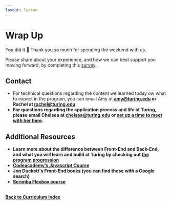 ```yaml
---
layout: lesson
---
```


# Wrap Up

You did it 🎉 Thank you so much for spending the weekend with us. 

Please share about your experience, and how we can best support you moving forward, by completing this [survey](https://docs.google.com/forms/d/1WgNaki1iuVMXUj8KhWdbxcFpg4V4zyViU_fZu7p0G10/edit).

## Contact

- For technical questions regarding the content we learned today ow what to expect in the program, you can email Amy at <strong>amy@turing.edu<strong> or Rachel at <strong>rachel@turing.edu<strong>
- For questions regarding the application process and life at Turing, please email Chelsea at <strong>chelsea@turing.edu</strong> or <a target="blank" href="https://go.oncehub.com/ChelseaTuring" >set up a time to meet with her here</a>.

## Additional Resources

- Learn more about the difference between Front-End and Back-End, and what you will learn and build at Turing by checking out [the program progression](../../what-students-learn)
- <a target="blank" href="https://www.codecademy.com/learn/introduction-to-javascript">Codeacademy’s Javascript Course</a>
- Jon Duckett's Front-End books (you can find these with a Google search)
- <a target="blank" href="https://scrimba.com/g/gflexbox">Scrimba Flexbox course</a>

<br>
<a href="../">Back to Curriculum Index</a>
